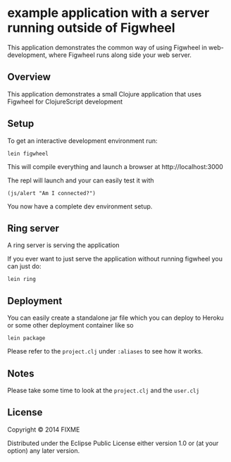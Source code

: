 # example application with a server running outside of Figwheel

This application demonstrates the common way of using Figwheel in
web-development, where Figwheel runs along side your web server.

## Overview

This application demonstrates a small Clojure application that uses Figwheel for
ClojureScript development

## Setup

To get an interactive development environment run:

    lein figwheel

This will compile everything and launch a browser at http://localhost:3000

The repl will launch and your can easily test it with 

    (js/alert "Am I connected?")

You now have a complete dev environment setup.

## Ring server

A ring server is serving the application

If you ever want to just serve the application without running
figwheel you can just do:

    lein ring
	

## Deployment

You can easily create a standalone jar file which you can deploy to
Heroku or some other deployment container like so

    lein package
	
Please refer to the `project.clj` under `:aliases` to see how it works.

## Notes 

Please take some time to look at the `project.clj` and the `user.clj`

## License

Copyright © 2014 FIXME

Distributed under the Eclipse Public License either version 1.0 or (at your option) any later version.
